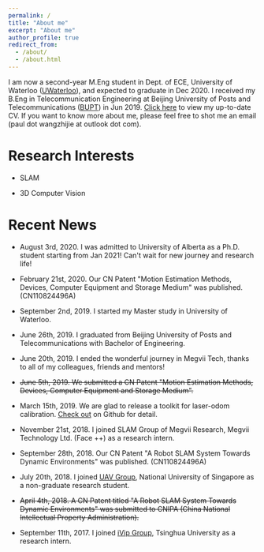 ```yaml
---
permalink: /
title: "About me"
excerpt: "About me"
author_profile: true
redirect_from: 
  - /about/
  - /about.html
---
```


I am now a second-year M.Eng student in Dept. of ECE, University of Waterloo (<a href="https://uwaterloo.ca/" target="_blank">UWaterloo</a>), and expected to graduate in Dec 2020. I received my B.Eng in Telecommunication Engineering at Beijing University of Posts and Telecommunications (<a href="https://www.bupt.edu.cn/" target="_blank">BUPT</a>) in Jun 2019. <a href="http://paulwong16.github.io/files/Resume.pdf" target="_blank">Click here</a> to view my up-to-date CV. If you want to know more about me, please feel free to shot me an email (paul dot wangzhijie at outlook dot com).

# Research Interests #

* SLAM

* 3D Computer Vision

# Recent News #

* August 3rd, 2020. I was admitted to University of Alberta as a Ph.D. student starting from Jan 2021! Can't wait for new journey and research life!

* February 21st, 2020. Our CN Patent "Motion Estimation Methods, Devices, Computer Equipment and Storage Medium" was published. (CN110824496A)

* September 2nd, 2019. I started my Master study in University of Waterloo.

* June 26th, 2019. I graduated from Beijing University of Posts and Telecommunications with Bachelor of Engineering.

* June 20th, 2019. I ended the wonderful journey in Megvii Tech, thanks to all of my colleagues, friends and mentors!

* <del>June 5th, 2019. We submitted a CN Patent "Motion Estimation Methods, Devices, Computer Equipment and Storage Medium".</del>

* March 15th, 2019. We are glad to release a toolkit for laser-odom calibration. <a href="https://github.com/MegviiRobot/OdomLaserCalibraTool" target="_blank">Check out</a> on Github for detail.

* November 21st, 2018. I joined SLAM Group of Megvii Research, Megvii Technology Ltd. (Face ++) as a research intern.

* September 28th, 2018. Our CN Patent "A Robot SLAM System Towards Dynamic Environments" was published. (CN110824496A)

* July 20th, 2018. I joined <a href="http://uav.ece.nus.edu.sg/" target="_blank">UAV Group</a>, National University of Singapore as a non-graduate research student.

* <del>April 4th, 2018. A CN Patent titled "A Robot SLAM System Towards Dynamic Environments" was submitted to CNIPA (China National Intellectual Property Administration).</del>

* September 11th, 2017. I joined <a href="http://nics.ee.tsinghua.edu.cn/people/ivip/index.html" target="_blank">iVip Group</a>, Tsinghua University as a research intern.



<script type="text/javascript" id="clustrmaps" src="//cdn.clustrmaps.com/map_v2.js?d=n-HmEyRBhTxNKciNfUvua2Z8V0J1UEoRmGcUqV39FCk&cl=ffffff&w=a"></script>